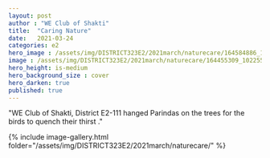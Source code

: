 ```yaml
---
layout: post
author : "WE Club of Shakti"
title:  "Caring Nature"
date:   2021-03-24
categories: e2
hero_image : /assets/img/DISTRICT323E2/2021march/naturecare/164584886_10225596173882046_2585570703005895537_n.jpg
image : /assets/img/DISTRICT323E2/2021march/naturecare/164455309_10225596174282056_4488879734461276132_n.jpg
hero_height: is-medium
hero_background_size : cover
hero_darken: true
published: true
---
```


"WE Club of Shakti, District E2-111  hanged Parindas   on  the  trees for the birds to quench their thirst ."


{% include image-gallery.html folder="/assets/img/DISTRICT323E2/2021march/naturecare/" %}